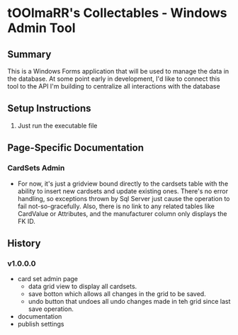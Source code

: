 # tOOlmaRR's Collectables - Windows Admin Tool
## Summary
This is a Windows Forms application that will be used to manage the data in the database. At some point early in development, I'd like to connect this tool to the API I'm building to centralize all interactions with the database

## Setup Instructions
1. Just run the executable file

## Page-Specific Documentation

### CardSets Admin
- For now, it's just a gridview bound directly to the cardsets table with the ability to insert new cardsets and update existing ones. There's no error handling, so exceptions thrown by Sql Server just cause the operation to fail not-so-gracefully. Also, there is no link to any related tables like CardValue or Attributes, and the manufacturer column only displays the FK ID.

## History
### v1.0.0.0
- card set admin page
	- data grid view to display all cardsets.
	- save botton which allows all changes in the grid to be saved.
	- undo button that undoes all undo changes made in teh grid since last save operation.
- documentation
- publish settings

